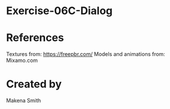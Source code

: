 # Exercise-06C-Dialog

# References

Textures from: https://freepbr.com/
Models and animations from: Mixamo.com

# Created by 
Makena Smith
